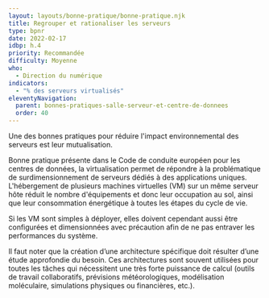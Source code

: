 ```yaml
---
layout: layouts/bonne-pratique/bonne-pratique.njk
title: Regrouper et rationaliser les serveurs
type: bpnr
date: 2022-02-17
idbp: h.4
priority: Recommandée
difficulty: Moyenne
who:
  - Direction du numérique
indicators:
  - "% des serveurs virtualisés"
eleventyNavigation:
  parent: bonnes-pratiques-salle-serveur-et-centre-de-donnees
  order: 40
---
```


Une des bonnes pratiques pour réduire l'impact environnemental des serveurs est leur mutualisation.

Bonne pratique présente dans le Code de conduite européen pour les centres de données, la virtualisation permet de répondre à la problématique de surdimensionnement de serveurs dédiés à des applications uniques. L'hébergement de plusieurs machines virtuelles (VM) sur un même serveur hôte réduit le nombre d'équipements et donc leur occupation au sol, ainsi que leur consommation énergétique à toutes les étapes du cycle de vie.

Si les VM sont simples à déployer, elles doivent cependant aussi être configurées et dimensionnées avec précaution afin de ne pas entraver les performances du système.

Il faut noter que la création d’une architecture spécifique doit résulter d’une étude approfondie du besoin. Ces architectures sont souvent utilisées pour toutes les tâches qui nécessitent une très forte puissance de calcul (outils de travail collaboratifs, prévisions météorologiques, modélisation moléculaire, simulations physiques ou financières, etc.).
